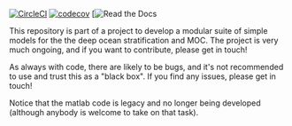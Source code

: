 [![CircleCI](https://circleci.com/gh/pymoc/PyMOC/tree/master.svg?style=svg)](https://circleci.com/gh/pymoc/PyMOC/tree/master) [![codecov](https://codecov.io/gh/pymoc/pymoc/branch/master/graph/badge.svg)](https://codecov.io/gh/pymoc/pymoc)
[![Read the Docs](https://readthedocs.org/projects/py-moc/badge/?style=flat)

This repository is part of a project to develop a modular suite of  simple models
for the the deep ocean stratification and MOC. The project is very much ongoing,
and if you want to contribute, please get in touch!

As always with code, there are likely to be bugs, and it's not recommended to use
and trust this as a "black box". If you find any issues, please get in touch!

Notice that the matlab code is legacy and no longer being developed (although anybody
is welcome to take on that task).

